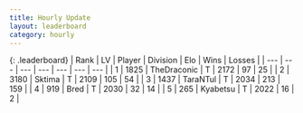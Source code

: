 ```yaml
---
title: Hourly Update
layout: leaderboard
category: hourly
---
```


{: .leaderboard}
| Rank | LV | Player | Division | Elo | Wins | Losses |
| --- | --- | --- | --- | --- | --- | --- |
| <span data-change="0">1</span> | 1825 | <span title="ID: 544310">TheDraconic</span> | T | <span data-change="0">2172</span> | <span data-change="0">97</span> | <span data-change="0">25</span> |
| <span data-change="0">2</span> | 3180 | <span title="ID: 353063">Sktima</span> | T | <span data-change="24">2109</span> | <span data-change="4">105</span> | <span data-change="0">54</span> |
| <span data-change="1">3</span> | 1437 | <span title="ID: 285323">TaraNTul</span> | T | <span data-change="0">2034</span> | <span data-change="0">213</span> | <span data-change="0">159</span> |
| <span data-change="1">4</span> | 919 | <span title="ID: 706902">Bred</span> | T | <span data-change="0">2030</span> | <span data-change="0">32</span> | <span data-change="0">14</span> |
| <span data-change="1">5</span> | 265 | <span title="ID: 748051">Kyabetsu</span> | T | <span data-change="0">2022</span> | <span data-change="0">16</span> | <span data-change="0">2</span> |